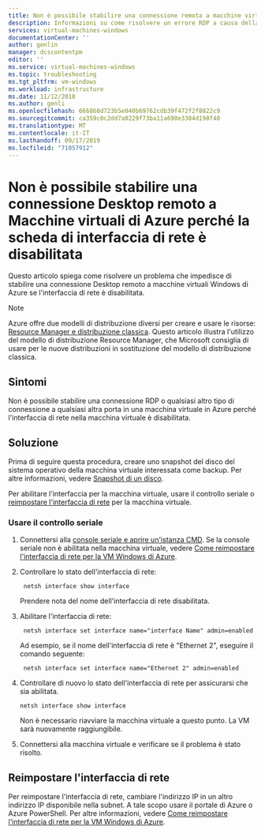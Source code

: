```yaml
---
title: Non è possibile stabilire una connessione remota a macchine virtuali di Azure perché la scheda di interfaccia di rete è disabilitata | Microsoft Docs
description: Informazioni su come risolvere un errore RDP a causa della scheda di interfaccia di rete disabilitata nella macchina virtuale di Azure
services: virtual-machines-windows
documentationCenter: ''
author: genlin
manager: dcscontentpm
editor: ''
ms.service: virtual-machines-windows
ms.topic: troubleshooting
ms.tgt_pltfrm: vm-windows
ms.workload: infrastructure
ms.date: 11/12/2018
ms.author: genli
ms.openlocfilehash: 666868d723b5e040b69762cdb39f472f2f8822c9
ms.sourcegitcommit: ca359c0c2dd7a0229f73ba11a690e3384d198f40
ms.translationtype: MT
ms.contentlocale: it-IT
ms.lasthandoff: 09/17/2019
ms.locfileid: "71057912"
---
```

#  <a name="cannot-remote-desktop-to-a-vm-because-the-network-interface-is-disabled"></a>Non è possibile stabilire una connessione Desktop remoto a Macchine virtuali di Azure perché la scheda di interfaccia di rete è disabilitata

Questo articolo spiega come risolvere un problema che impedisce di stabilire una connessione Desktop remoto a macchine virtuali Windows di Azure se l'interfaccia di rete è disabilitata.

> [!NOTE]
> Azure offre due modelli di distribuzione diversi per creare e usare le risorse: [Resource Manager e distribuzione classica](../../azure-resource-manager/resource-manager-deployment-model.md). Questo articolo illustra l'utilizzo del modello di distribuzione Resource Manager, che Microsoft consiglia di usare per le nuove distribuzioni in sostituzione del modello di distribuzione classica.

## <a name="symptoms"></a>Sintomi

Non è possibile stabilire una connessione RDP o qualsiasi altro tipo di connessione a qualsiasi altra porta in una macchina virtuale in Azure perché l'interfaccia di rete nella macchina virtuale è disabilitata.

## <a name="solution"></a>Soluzione

Prima di seguire questa procedura, creare uno snapshot del disco del sistema operativo della macchina virtuale interessata come backup. Per altre informazioni, vedere [Snapshot di un disco](../windows/snapshot-copy-managed-disk.md).

Per abilitare l'interfaccia per la macchina virtuale, usare il controllo seriale o [reimpostare l'interfaccia di rete](##reset-network-interface) per la macchina virtuale.

### <a name="use-serial-control"></a>Usare il controllo seriale

1. Connettersi alla [console seriale e aprire un'istanza CMD](./serial-console-windows.md#use-cmd-or-powershell-in-serial-console
). Se la console seriale non è abilitata nella macchina virtuale, vedere [Come reimpostare l'interfaccia di rete per la VM Windows di Azure](#reset-network-interface).
2. Controllare lo stato dell'interfaccia di rete:

        netsh interface show interface

    Prendere nota del nome dell'interfaccia di rete disabilitata.

3. Abilitare l'interfaccia di rete:

        netsh interface set interface name="interface Name" admin=enabled

    Ad esempio, se il nome dell'interfaccia di rete è "Ethernet 2", eseguire il comando seguente:

        netsh interface set interface name="Ethernet 2" admin=enabled

4.  Controllare di nuovo lo stato dell'interfaccia di rete per assicurarsi che sia abilitata.

        netsh interface show interface

    Non è necessario riavviare la macchina virtuale a questo punto. La VM sarà nuovamente raggiungibile.

5.  Connettersi alla macchina virtuale e verificare se il problema è stato risolto.

## <a name="reset-network-interface"></a>Reimpostare l'interfaccia di rete

Per reimpostare l'interfaccia di rete, cambiare l'indirizzo IP in un altro indirizzo IP disponibile nella subnet. A tale scopo usare il portale di Azure o Azure PowerShell. Per altre informazioni, vedere [Come reimpostare l'interfaccia di rete per la VM Windows di Azure](reset-network-interface.md).
